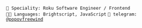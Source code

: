 <code>👷 Speciality: Roku Software Engineer / Frontend</code><br>
<code>🧑‍💻 Languages: Brightscript, JavaScript</code>
<code>💬 telegram: [@popovfreewind](https://telegram.me/popovfreewind)</code>